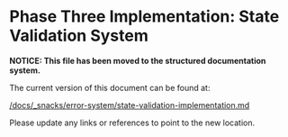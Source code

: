 # Phase Three Implementation: State Validation System 

**NOTICE: This file has been moved to the structured documentation system.**

The current version of this document can be found at:

[/docs/_snacks/error-system/state-validation-implementation.md](/docs/_snacks/error-system/state-validation-implementation.md)

Please update any links or references to point to the new location.